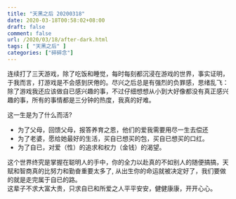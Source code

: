 ```yaml
---
title: "天黑之后 20200318"
date: 2020-03-18T00:58:02+08:00
draft: false
comment: false
url: /2020/03/18/after-dark.html
tags: [ "天黑之后" ]
categories: ["碎碎念"]
---
```

<!--more-->
连续打了三天游戏，除了吃饭和睡觉，每时每刻都沉浸在游戏的世界，事实证明，于我而言，打游戏是不会感到厌倦的。尽兴之后总是有强烈的负罪感，思绪乱飞：除了游戏我还应该做自已感兴趣的事，不过仔细想想从小到大好像都没有真正感兴趣的事，所有的事情都是三分钟的热度，我真的好难。

这一生是为了什么而活?
- 为了父母，回馈父母，报答养育之恩，他们的爱我需要用尽一生去偿还
- 为了老婆，愿给她最好的生活，买自已想买的包，买自已想买的口红。
- 为了自已，对爱（性）的追求和权力（金钱）的渴望。

这个世界终究是掌握在聪明人的手中，你的全力以赴真的不如别人的随便搞搞，天赋和智商真的比努力和勤奋重要太多了, 从出生你的命运就被决定好了，我们要做的就是走完属于自已的路。  
这辈子不求大富大贵，只求自已和所爱之人平平安安，健健康康，开开心心。



